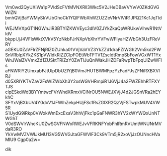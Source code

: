 Vm0wd2QyUXlWa1pPVldScFVtMVNXRll3Wkc5V2JHeDBaVVYwV0ZKdGVGWlZN
bmhQVjBaYWMySkVUbGhoCk1YQlFWbXhWZUZZeVNrVlViR1JPQ21Kc1JqTldi
WEJMVXpGT1NGWnJiR3BTYlZKWVEyc3dlV0ZJYkZkaQpWRUkwVlhwR1NtVldV
bkppUjJ4VFlsWktXVkV5YzNkbFJrNXpVbXhrYVFwWFIyaHZWbGh3UzFReVRY
aGEKU0ZaVFlrZFNjRlZ0ZUhka01VVjVaVVZ3YkZZd1draFZiWGh2Vm5kd2FW
SnVRblpXYkZKS1pVWldkRlZZClpFOEtWbTFTV1ZscldtRmpSbFowVGxWT1Yx
WnJWalZVVmxZd1ZUSktTRlZzY0ZwTlJuQnlWakJHZDFaRwpTbFpqUlZwWFls
aFNWRlY2UmxabFJtUlpDbUZIYjB0VmJHUTBWMFpzYzFadFJsZFNiRXBXVlRJ
d05XRlYKTVZaV2FsWlZWbXh3Y2xsWGVHRmpiR1J6VjJ4a2FWZEhhRTFXYTJS
clpESkdWd3BYYmtwcFVrWndXRmxVClNrOU5NWEJXVjJ4d2JGSnVRa2hEYkhC
SFYxVjBXbUV4Y0doV1JFWlhZekpHUjFSc1RsZGlXR2QzVjFSTwpkMUV4VW5R
S1UydG9iRkp0VWxkWmExcExaV3hhVjFkc1pGaFNWR3hYV2xWYWQxUnNTWGhT
V0dSWVlrWncKU0ZwSGVFNWxRWEJvVFRKNFYxbFhlRmRVUmtWNUNrMVdaR3RO
YkVwMVZVWlJkMU13VG5WVGJtaGFWVlF3Ck9VTm5jR2xoVjJzOUNncHVaMlU9
Cgp0a2w=

dik